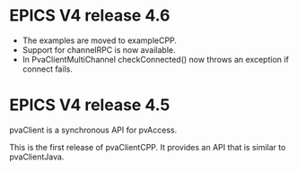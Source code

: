 EPICS V4 release 4.6
==========================

* The examples are moved to exampleCPP.
* Support for channelRPC is now available.
* In PvaClientMultiChannel checkConnected() now throws an exception if connect fails.



EPICS V4 release 4.5
==========================


pvaClient is a synchronous API for pvAccess.


This is the first release of pvaClientCPP.
It provides an API that is similar to pvaClientJava.


